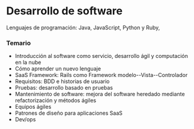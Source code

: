 # Desarrollo de software

Lenguajes de programación: Java, JavaScript, Python y Ruby,

### Temario

- Introducción al software como servicio, desarrollo ágil y computación en la nube
- Cómo aprender un nuevo lenguaje
- SaaS Framework: Rails como Framework modelo--Vista--Controlador
- Requisitos: BDD e historias de usuario
- Pruebas: desarrollo basado en pruebas
- Mantenimiento de software: mejora del software heredado mediante refactorización y métodos ágiles
- Equipos ágiles
- Patrones de diseño para aplicaciones SaaS
- Dev/ops
